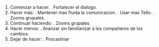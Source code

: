 1. Comenzar a hacer:
. Fortalecer el dialogo.
2. Hacer más:
. Mantener mas fluida la comunicacion.
. Usar mas Tello.
. Zooms grupales.
3. Continuar haciendo:
. Zooms grupales.
4. Hacer menos:
. Avanzar sin familiarizar a los compañeros de los cambios.
5. Dejar de hacer:
. Procastinar

